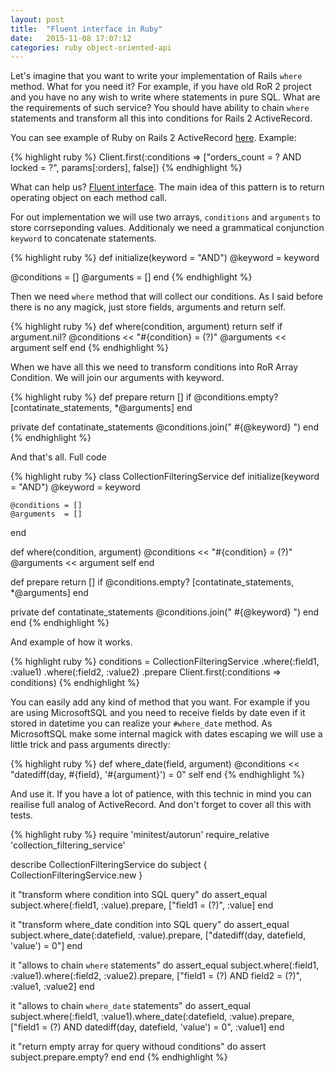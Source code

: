 ```yaml
---
layout: post
title:  "Fluent interface in Ruby"
date:   2015-11-08 17:07:12
categories: ruby object-oriented-api
---
```


Let's imagine that you want to write your implementation of Rails `where` method. What for you need it? For example, if you have old RoR 2 project and you have no any wish to write where statements in pure SQL. What are the requirements of such service? You should have ability to chain `where` statements and transform all this into conditions for Rails 2 ActiveRecord.

You can see example of Ruby on Rails 2 ActiveRecord [here](<http://guides.rubyonrails.org/v2.3.11/active_record_querying.html#array-conditions>). Example:

{% highlight ruby %}
Client.first(:conditions =>
  ["orders_count = ? AND locked = ?", params[:orders], false])
{% endhighlight %}

What can help us? [Fluent interface](<https://en.wikipedia.org/wiki/Fluent_interface>). The main idea of this pattern is to return operating object on each method call.

For out implementation we will use two arrays, `conditions` and `arguments` to store corrseponding values. Additionaly we need a grammatical conjunction `keyword` to concatenate statements.

{% highlight ruby %}
def initialize(keyword = "AND")
  @keyword = keyword

  @conditions = []
  @arguments  = []
end
{% endhighlight %}

Then we need `where` method that will collect our conditions. As I said before there is no any magick, just store fields, arguments and return self.

{% highlight ruby %}
def where(condition, argument)
  return self if argument.nil?
  @conditions << "#{condition} = (?)"
  @arguments  << argument
  self
end
{% endhighlight %}

When we have all this we need to transform conditions into RoR Array Condition. We will join our arguments with keyword.

{% highlight ruby %}
def prepare
  return [] if @conditions.empty?
  [contatinate_statements, *@arguments]
end

private
def contatinate_statements
  @conditions.join(" #{@keyword} ")
end
{% endhighlight %}

And that's all. Full code

{% highlight ruby %}
class CollectionFilteringService
  def initialize(keyword = "AND")
    @keyword = keyword

    @conditions = []
    @arguments  = []
  end

  def where(condition, argument)
    @conditions << "#{condition} = (?)"
    @arguments  << argument
    self
  end

  def prepare
    return [] if @conditions.empty?
    [contatinate_statements, *@arguments]
  end

  private
  def contatinate_statements
    @conditions.join(" #{@keyword} ")
  end
end
{% endhighlight %}

And example of how it works.

{% highlight ruby %}
conditions = CollectionFilteringService
  .where(:field1, :value1)
  .where(:field2, :value2)
  .prepare
Client.first(:conditions => conditions)
{% endhighlight %}

You can easily add any kind of method that you want. For example if you are using MicrosoftSQL and you need to receive fields by date even if it stored in datetime you can realize your `#where_date` method. As MicrosoftSQL make some internal magick with dates escaping we will use a little trick and pass arguments directly:

{% highlight ruby %}
def where_date(field, argument)
  @conditions << "datediff(day, #{field}, '#{argument}') = 0"
  self
end
{% endhighlight %}

And use it. If you have a lot of patience, with this technic in mind you can reailise full analog of ActiveRecord. And don't forget to cover all this with tests.

{% highlight ruby %}
require 'minitest/autorun'
require_relative 'collection_filtering_service'

describe CollectionFilteringService do
  subject { CollectionFilteringService.new }

  it "transform where condition into SQL query" do
    assert_equal subject.where(:field1, :value).prepare,
      ["field1 = (?)", :value]
  end

  it "transform where_date condition into SQL query" do
    assert_equal subject.where_date(:datefield, :value).prepare,
      ["datediff(day, datefield, 'value') = 0"]
  end

  it "allows to chain `where` statements" do
    assert_equal subject.where(:field1, :value1).where(:field2, :value2).prepare,
      ["field1 = (?) AND field2 = (?)", :value1, :value2]
  end

  it "allows to chain `where_date` statements" do
    assert_equal subject.where(:field1, :value1).where_date(:datefield, :value).prepare,
      ["field1 = (?) AND datediff(day, datefield, 'value') = 0", :value1]
  end

  it "return empty array for query withoud conditions" do
    assert subject.prepare.empty?
  end
end
{% endhighlight %}